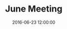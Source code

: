 ---
layout: post
title:  "June Meeting"
date:   2016-06-23 12:00:00
category: human-services-community-building
background: Following the most recent public meeting we reviewed the housing goals, human service and community form goals and objectives.
agenda: human-services-and-community-building-agenda-2016-06-23.pdf
documents:
  - title: Meeting Packet
    doc-url: human-services-and-community-building-packet-2016-06-23.pdf
    doc-type: PDF
  - title: Meeting Slides
    doc-url: human-services-and-community-building-slides-2016-06-23.pdf
    doc-type: PDF
---